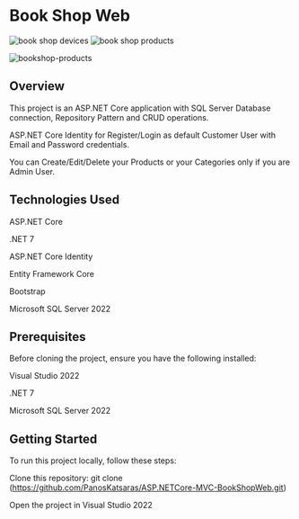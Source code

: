 # Book Shop Web
![book shop devices](https://github.com/PanosKatsaras/ASP.NETCore-MVC-BookShopWeb/assets/93729093/4a53b7c2-79a8-4537-9dab-f6881352c669)
![book shop products](https://github.com/PanosKatsaras/ASP.NETCore-MVC-BookShopWeb/assets/93729093/0ec9e236-954b-449b-8d48-efd01ef109fb)

![bookshop-products](https://github.com/PanosKatsaras/ASP.NETCore-MVC-BookShopWeb/assets/93729093/d3f43baa-d010-4923-982a-a08dc41516f2)

## Overview

This project is an ASP.NET Core application with SQL Server Database connection, Repository Pattern and CRUD operations.

ASP.NET Core Identity for Register/Login as default Customer User with Email and Password credentials.

You can Create/Edit/Delete your Products or your Categories only if you are Admin User.

## Technologies Used
ASP.NET Core

.NET 7

ASP.NET Core Identity

Entity Framework Core

Bootstrap

Microsoft SQL Server 2022

## Prerequisites
Before cloning the project, ensure you have the following installed:

Visual Studio 2022

.NET 7

Microsoft SQL Server 2022

## Getting Started
To run this project locally, follow these steps:

Clone this repository: git clone (https://github.com/PanosKatsaras/ASP.NETCore-MVC-BookShopWeb.git)

Open the project in Visual Studio 2022
